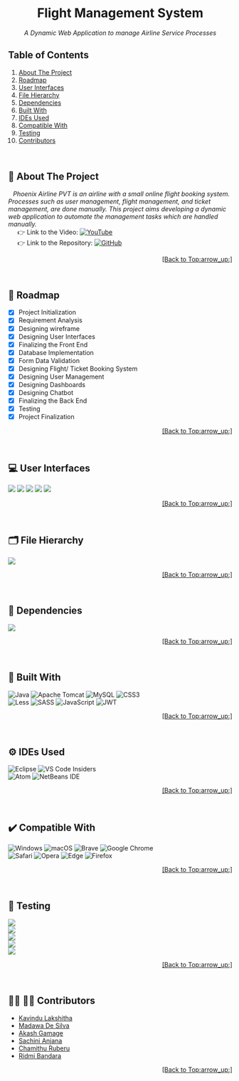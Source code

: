 <div id="top"></div>
<h1 align="center"> Flight Management System </h1>
<p align="center"><i> A Dynamic Web Application to manage Airline Service Processes </i></p>


## Table of Contents
<ol>
    <li><a href="#about">About The Project</a></li>
    <li><a href="#roadmap">Roadmap</a></li>
    <li><a href="#ui">User Interfaces</a></li>
    <li><a href="#files">File Hierarchy</a></li>
    <li><a href="#deps">Dependencies</a></li>
    <li><a href="#built">Built With</a></li>
    <li><a href="#ide">IDEs Used</a></li>
    <li><a href="#comp">Compatible With</a></li>
    <li><a href="#test">Testing</a></li>
    <li><a href="#cont">Contributors</a></li>
 </ol>

<br/>

<a name="about"></a>
## :round_pushpin: About The Project
&ensp; *Phoenix Airline PVT is an airline with a small online flight booking system. Processes such as user management, flight management, and ticket management, are done manually. This project aims developing a dynamic web application to automate the management tasks which are handled manually.*<br/>
&ensp;&ensp;&ensp;:point_right: Link to the Video: <a href="https://youtu.be/vEyLrqHYgPk">![YouTube](https://img.shields.io/badge/YouTube-%23FF0000.svg?style=for-the-badge&logo=YouTube&logoColor=white)</a><br/>
&ensp;&ensp;&ensp;:point_right: Link to the Repository: <a href="https://github.com/MKLakshitha/Flight_Booking_System">![GitHub](https://img.shields.io/badge/github-%23121011.svg?style=for-the-badge&logo=github&logoColor=white)<a/>
<p align="right"><a href="#top">[Back to Top:arrow_up:]</a></p>


<br/>

<a name="roadmap"></a>
## :checkered_flag: Roadmap
- [x] Project Initialization
- [x] Requirement Analysis
- [x] Designing wireframe
- [x] Designing User Interfaces
- [x] Finalizing the Front End
- [x] Database Implementation
- [x] Form Data Validation
- [x] Designing Flight/ Ticket Booking System
- [x] Designing User Management
- [x] Designing Dashboards
- [x] Designing Chatbot
- [x] Finalizing the Back End
- [x] Testing
- [x] Project Finalization
<p align="right"><a href="#top">[Back to Top:arrow_up:]</a></p>

<br/>

<a name="ui"></a>
## :computer: User Interfaces
![](https://github.com/MKLakshitha/Flight_Booking_System/blob/master/PhoenixAirCraft/Misc/homepage.png)
![](https://github.com/MKLakshitha/Flight_Booking_System/blob/master/PhoenixAirCraft/Misc/Login.png)
![](https://github.com/MKLakshitha/Flight_Booking_System/blob/master/PhoenixAirCraft/Misc/reg.png)
![](https://github.com/MKLakshitha/Flight_Booking_System/blob/master/PhoenixAirCraft/Misc/admin.png)
![](https://github.com/MKLakshitha/Flight_Booking_System/blob/master/PhoenixAirCraft/Misc/dash.png)
<p align="right"><a href="#top">[Back to Top:arrow_up:]</a></p>

<br/>

<a name="files"></a>
## :card_index_dividers: File Hierarchy
![](https://github.com/MKLakshitha/Flight_Booking_System/blob/master/PhoenixAirCraft/Misc/files.png)
<p align="right"><a href="#top">[Back to Top:arrow_up:]</a></p>

<br/>

<a name="deps"></a>
## :arrows_counterclockwise: Dependencies
![](https://github.com/MKLakshitha/Flight_Booking_System/blob/master/PhoenixAirCraft/Misc/deps.png)
<p align="right"><a href="#top">[Back to Top:arrow_up:]</a></p>

<br/>

<a name="built"></a>
## :wrench: Built With
![Java](https://img.shields.io/badge/java-%23ED8B00.svg?style=for-the-badge&logo=java&logoColor=white) ![Apache Tomcat](https://img.shields.io/badge/apache%20tomcat-%23F8DC75.svg?style=for-the-badge&logo=apache-tomcat&logoColor=black) ![MySQL](https://img.shields.io/badge/mysql-%2300f.svg?style=for-the-badge&logo=mysql&logoColor=white) ![CSS3](https://img.shields.io/badge/css3-%231572B6.svg?style=for-the-badge&logo=css3&logoColor=white)</br> ![Less](https://img.shields.io/badge/less-2B4C80?style=for-the-badge&logo=less&logoColor=white) ![SASS](https://img.shields.io/badge/SASS-hotpink.svg?style=for-the-badge&logo=SASS&logoColor=white) 	![JavaScript](https://img.shields.io/badge/javascript-%23323330.svg?style=for-the-badge&logo=javascript&logoColor=%23F7DF1E) ![JWT](https://img.shields.io/badge/JWT-black?style=for-the-badge&logo=JSON%20web%20tokens) 
<p align="right"><a href="#top">[Back to Top:arrow_up:]</a></p>

<br/>

<a name="ide"></a>
## :gear: IDEs Used
![Eclipse](https://img.shields.io/badge/Eclipse-FE7A16.svg?style=for-the-badge&logo=Eclipse&logoColor=white) 	![VS Code Insiders](https://img.shields.io/badge/VS%20Code%20Insiders-35b393.svg?style=for-the-badge&logo=visual-studio-code&logoColor=white)<br/> ![Atom](https://img.shields.io/badge/Atom-%2366595C.svg?style=for-the-badge&logo=atom&logoColor=white) ![NetBeans IDE](https://img.shields.io/badge/NetBeansIDE-1B6AC6.svg?style=for-the-badge&logo=apache-netbeans-ide&logoColor=white) 
<p align="right"><a href="#top">[Back to Top:arrow_up:]</a></p>

<br/>

<a name="comp"></a>
## :heavy_check_mark: Compatible With
![Windows](https://img.shields.io/badge/Windows-0078D6?style=for-the-badge&logo=windows&logoColor=white) ![macOS](https://img.shields.io/badge/mac%20os-000000?style=for-the-badge&logo=macos&logoColor=F0F0F0) ![Brave](https://img.shields.io/badge/Brave-FB542B?style=for-the-badge&logo=Brave&logoColor=white) 	![Google Chrome](https://img.shields.io/badge/Google%20Chrome-4285F4?style=for-the-badge&logo=GoogleChrome&logoColor=white)<br/> ![Safari](https://img.shields.io/badge/Safari-000000?style=for-the-badge&logo=Safari&logoColor=white) ![Opera](https://img.shields.io/badge/Opera-FF1B2D?style=for-the-badge&logo=Opera&logoColor=white) ![Edge](https://img.shields.io/badge/Edge-0078D7?style=for-the-badge&logo=Microsoft-edge&logoColor=white) ![Firefox](https://img.shields.io/badge/Firefox-FF7139?style=for-the-badge&logo=Firefox-Browser&logoColor=white)
<p align="right"><a href="#top">[Back to Top:arrow_up:]</a></p>

<br/>

<a name="test"></a>
## :test_tube: Testing
![](https://img.shields.io/badge/Functional%20Testing-%E2%9C%93-green?style=for-the-badge)<br/> ![](https://img.shields.io/badge/Usability%20Testing-%E2%9C%93-green?style=for-the-badge)<br/> ![](https://img.shields.io/badge/Interface%20Testing-%E2%9C%93-green?style=for-the-badge)<br/> ![](https://img.shields.io/badge/Compatibility%20Testing-%E2%9C%93-green?style=for-the-badge)<br/> ![](https://img.shields.io/badge/Security%20Testing-%E2%9C%93-green?style=for-the-badge)
<p align="right"><a href="#top">[Back to Top:arrow_up:]</a></p>

<br/>

<a name="cont"></a>
## :man_office_worker: :woman_office_worker: Contributors
* [Kavindu Lakshitha](https://github.com/MKLakshitha)
* [Madawa De Silva](https://github.com/TerribleCodes)
* [Akash Gamage](https://github.com/akashgamage)
* [Sachini Anjana](https://github.com/NSachini)
* [Chamithu Ruberu](https://github.com/tcdruberu)
* [Ridmi Bandara](https://github.com/ridmikb)
<p align="right"><a href="#top">[Back to Top:arrow_up:]</a></p>
